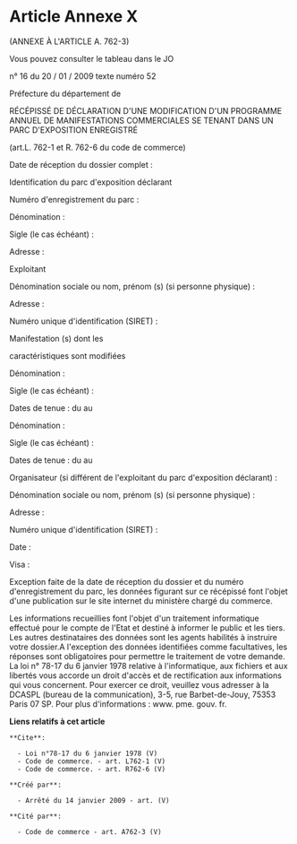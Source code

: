 # Article Annexe X

(ANNEXE À L'ARTICLE A. 762-3) 

Vous pouvez consulter le tableau dans le JO 

n° 16 du 20 / 01 / 2009 texte numéro 52 

Préfecture du département de 

RÉCÉPISSÉ DE DÉCLARATION D'UNE MODIFICATION D'UN PROGRAMME ANNUEL DE MANIFESTATIONS COMMERCIALES SE TENANT DANS UN PARC
D'EXPOSITION ENREGISTRÉ 

(art.L. 762-1 et R. 762-6 du code de commerce) 

Date de réception du dossier complet : 

Identification du parc d'exposition déclarant 

Numéro d'enregistrement du parc : 

Dénomination : 

Sigle (le cas échéant) : 

Adresse : 

Exploitant 

Dénomination sociale ou nom, prénom (s) (si personne physique) : 

Adresse : 

Numéro unique d'identification (SIRET) : 

Manifestation (s) dont les 

caractéristiques sont modifiées 

Dénomination : 

Sigle (le cas échéant) : 

Dates de tenue : du au 

Dénomination : 

Sigle (le cas échéant) : 

Dates de tenue : du au 

Organisateur (si différent de l'exploitant du parc d'exposition déclarant) : 

Dénomination sociale ou nom, prénom (s) (si personne physique) : 

Adresse : 

Numéro unique d'identification (SIRET) : 

Date : 

Visa : 

Exception faite de la date de réception du dossier et du numéro d'enregistrement du parc, les données figurant sur ce
récépissé font l'objet d'une publication sur le site internet du ministère chargé du commerce. 

Les informations recueillies font l'objet d'un traitement informatique effectué pour le compte de l'Etat et destiné à
informer le public et les tiers. Les autres destinataires des données sont les agents habilités à instruire votre dossier.A
l'exception des données identifiées comme facultatives, les réponses sont obligatoires pour permettre le traitement de votre
demande. La loi n° 78-17 du 6 janvier 1978 relative à l'informatique, aux fichiers et aux libertés vous accorde un droit
d'accès et de rectification aux informations qui vous concernent. Pour exercer ce droit, veuillez vous adresser à la DCASPL
(bureau de la communication), 3-5, rue Barbet-de-Jouy, 75353 Paris 07 SP. Pour plus d'informations : www. pme. gouv. fr.

**Liens relatifs à cet article**

	**Cite**:

	  - Loi n°78-17 du 6 janvier 1978 (V)
	  - Code de commerce. - art. L762-1 (V)
	  - Code de commerce. - art. R762-6 (V)

	**Créé par**:

	  - Arrêté du 14 janvier 2009 - art. (V)

	**Cité par**:

	  - Code de commerce - art. A762-3 (V)
